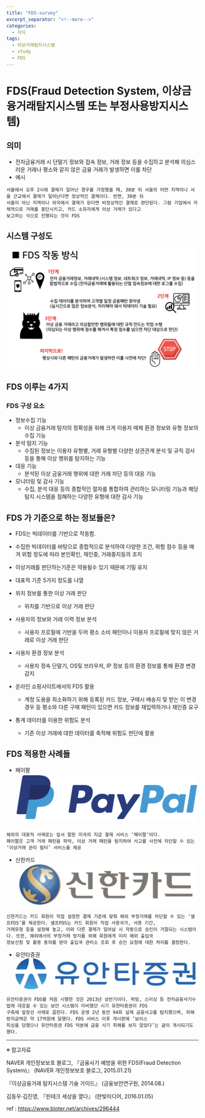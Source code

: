 ```yaml
---
title: "FDS-survey"
excerpt_separator: "<!--more-->"
categories:
  - 지식
tags:
  - 이상거래탐지시스탬
  - study
  - FDS
---
```


# FDS(Fraud Detection System, 이상금융거래탐지시스템 또는 부정사용방지시스템)

## 의미

- 전자금융거래 시 단말기 정보와 접속 정보, 거래 정보 등을 수집하고 분석해 의심스러운 거래나 평소와 같지 않은 금융 거래가 발생하면 이를 차단
- 예시

```code
서울에서 오후 2시에 결제가 일어난 경우를 가정했을 때, 30분 뒤 서울의 어떤 지역이나 서울 근교에서 결제가 일어난다면 정상적인 결제이다. 반면, 30분 뒤 
서울이 아닌 지역이나 외국에서 결제가 된다면 비정상적인 결제로 판단된다. 그럼 기업에서 자체적으로 거래를 중단시키고, 카드 소유자에게 이상 거래가 있다고 
보고하는 식으로 진행되는 것이 FDS
```

## 시스템 구성도

![system ](/images/fds/1.png)

## FDS 이루는 4가지

### FDS 구성 요소

* 정보수집 기능
  * 이상 금융거래 탐지의 정확성을 위해 크게 이용자 매체 환경 정보와 유형 정보의 수집 기능
* 분석 탐지 기능
  * 수집된 정보는 이용자 유형별, 거래 유형별 다양한 상관관계 분석 및 규칙 검사 등을 통해 이상 행위를 탐지하는 기능
* 대응 기능
  * 분석된 이상 금웅거래 행위에 대한 거래 차단 등의 대응 기능
* 모니터링 및 감사 기능
  * 수집, 분석 대응 등의 종합적인 절차를 통합하여 관리하는 모니터링 기능과 해당 탐지 시스템을 침해하는 다양한 유형에 대한 감사 기능
  
## FDS 가 기준으로 하는 정보들은?

* FDS는 빅데이터를 기반으로 작동함.
* 수집한 빅데이터를 바탕으로 종합적으로 분석하여 다양한 조건, 위험 점수 등을 매겨 위험 정도에 따라 본인확인, 재인중, 거래중지등의 조치
* 이상거래를 판단하는기준은 약용될수 있기 때문에 기밀 유지
* 대표적 기준 5가지 정도를 나열

* 위치 정보를 통한 이상 거래 판단
  - 위치를 기반으로 이상 거래 판단
* 사용자의 정보와 거래 이력 정보 분석
  - 사용자 프로필에 기반을 두어 평소 소비 패턴이나 이용자 프로필에 맞지 않은 거래로 이상 거래 판단
* 사용자 환경 정보 분석
  - 사용자 정속 단말기, OS및 브라우저, IP 정보 등의 환경 정보를 통해 환경 변경 감지
* 온라인 쇼핑사이트에서의 FDS 활용
  - 계정 도용을 최소화하기 위해 등록된 카드 정보, 구매시 배송지 및 받는 이 변경 경우 등 평소와 다른 구매 패턴이 있으면 카드 정보를 재입력하거나 재인증 요구
* 통계 데이터를 이용한 위험도 분석
  - 기존 이상 거래에 대한 데이터를 축적해 위험도 판단에 활용

## FDS 적용한 사례들

* 페이팔
![system ](/images/fds/paypal.png)
```code
해외의 대표적 사례로는 앞서 말한 미국의 지급 결제 서비스 ‘페이팔’이다. 
페이팔은 고객 거래 패턴을 파악, 이상 거래 패턴을 탐지하여 사고를 사전에 차단할 수 있는 ‘이상거래 관리 필터’ 서비스를 제공
```
* 신한카드
![system ](/images/fds/sin.png)
```code
신한카드는 카드 회원이 직접 설정한 결제 기준에 맞춰 해외 부정거래를 차단할 수 있는 ‘셀프FDS’를 제공한다. 셀프FDS는 카드 회원이 직접 사용국가, 사용 기간, 
거래유형 등을 설정해 놓고, 이와 다른 결제가 일어날 시 자동으로 승인이 거절되는 시스템이다. 또한, 해외에서의 부정거래 방지를 위해 회원에게 미리 해외 출입국 
정보신청 및 활용 동의를 받아 출입국 관리소 조회 후 승인 요청에 대한 처리를 결정한다.
```
* 유안타증권
![system ](/images/fds/u.png)
```code
유안타증권이 FDS를 처음 시행한 것은 2013년 상반기이다. 파밍, 스미싱 등 전자금융사기수법에 대응할 수 있는 보안 시스템이 미비했던 시기 유한타증권이 FDS 
구축에 앞장선 사례로 꼽힌다. FDS 운영 2년 동안 94회 실제 금융사고를 탐지했으며, 피해방지금액은 약 17억원에 달했다. FDS 서비스 이후 게시판에 ‘보이스 
피싱을 당했으나 유안타증권 FDS 덕분에 금융 사기 피해를 보지 않았다’는 글이 게시되기도 했다.
```

---
※ 참고자료

NAVER 개인정보보호 블로그, 『금융사기 예방을 위한 FDS(Fraud Detection System)』 (NAVER 개인정보보호 블로그, 2015.01.21)

『이상금융거래 탐지시스템 기술 가이드』 (금융보안연구원, 2014.08.)

김동우·김진영, 『핀테크 세상을 열다』 (한빛미디어, 2016.01.05)

ref : https://www.bloter.net/archives/296444
